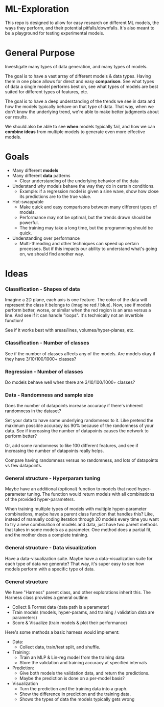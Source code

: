 # ML-Exploration
This repo is designed to allow for easy research on different ML models,
the ways they perform, and their potential pitfalls/downfalls.
It's also meant to be a playground for testing experimental models.

# General Purpose
Investigate many types of data generation, and many types of models.

The goal is to have a vast array of different models & data types.
Having them in one place allows for direct and easy **comparison**. See what
types of data a single model performs best on, see what types of models
are best suited for different types of features, etc.

The goal is to have a deep understanding of the trends we see in data
and how the models typically behave on that type of data. That way, when
we don't know the underlying trend, we're able to make better judgments
about our results.

We should also be able to see **when** models typically fail, and how we can
**combine ideas** from multiple models to generate even more effective models.

# Goals
- Many different **models**
- Many different **data** patterns
  - Clear understanding of the underlying behavior of the data
- Understand _why_ models behave the way they do in certain conditions.
  - Example: if a regression model is given a sine wave, show how close its predictions are to the true value.
- Hot-swappable
  - Make quick and easy comparisons between many different types of models.
  - Performance may not be optimal, but the trends drawn should be powerful.
  - The training may take a long time, but the programming should be quick.
- Understanding over performance
  - Multi-threading and other techniques can speed up certain processes. But if this impacts our ability to understand what's going on, we should find another way. 



# Ideas

### Classification - Shapes of data
Imagine a 2D plane, each axis is one feature. The color of the data
will represent the class it belongs to (imagine red / blue).
Now, see if models perform better, worse, or similar when the red region
is an area versus a line. And see if it can handle "loops". It's technically
not an invertible function!

See if it works best with areas/lines, volumes/hyper-planes, etc.


### Classification - Number of classes
See if the number of classes affects any of the models.
Are models okay if they have 3/10/100/1000+ classes?

### Regression - Number of classes
Do models behave well when there are 3/10/100/1000+ classes?

### Data - Randomness and sample size
Does the number of datapoints increase accuracy if there's inherent randomness in the dataset?

Set your data to have some underlying randomness to it. Like pretend the maximum
possible accuracy iss 90% because of the randomness of your data.
See if increasing the number of datapoints causes the network to perform better?

Or, add some randomness to like 100 different features, and see if increasing the number
of datapoints really helps.

Compare having randomness versus no randomness, and lots of datapoints vs few datapoints.

### General structure - Hyperparam tuning
Maybe have an additional (optional) function to models that need hyper-parameter
tuning. The function would return models with all combinations of the provided hyper-parameters.

When training multiple types of models with multiple hyper-parameter combinations,
maybe have a parent class function that handles this? Like, instead of
manually coding iteration through 20 models every time you want to try a new
combination of models and data, just have two parent methods that takes in some models
as a parameter. One method does a partial fit, and the mother does a complete training.

### General structure - Data visualization
Have a data-visualization suite. Maybe have a data-visualization suite
for each type of data we generate? That way, it's super easy to see how models
perform with a specific type of data.


### General structure

We have "Harness" parent class, and other explorations inherit this.
The Harness class provides a general outline:

- Collect & Format data (data path is a parameter)
- Train models (models, hyper-params, and training / validation data are parameters)
- Score & Visualize (train models & plot their performance)


Here's some methods a basic harness would implement:
- Data:
  - Collect data, train/test split, and shuffle.
- Training:
  - Train an MLP & Lin-reg model from the training data
  - Store the validation and training accuracy at specified intervals
- Prediction:
  - Give both models the validation data, and return the predictions.
  - Maybe the prediction is done on a per-model basis? 
- Visualization
  - Turn the prediction and the training data into a graph.
  - Show the difference in prediction and the training data.
  - Shows the types of data the models typically gets wrong
